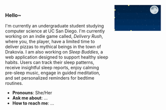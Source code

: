 <div style="display: flex; align-items: flex-start;">

<div style="flex: 1;">

### Hello~

I'm currently an undergraduate student studying computer science at UC San Diego. I'm currently working on an indie game called, *Delivery Rush*, where you, the player, have a limited time to deliver pizzas to mythical beings in the town of Drakovia. I am also working on *Sleep Buddies*, a web application designed to support healthy sleep habits. Users can track their sleep patterns, receive insightful sleep reports, enjoy calming pre-sleep music, engage in guided meditation, and set personalized reminders for bedtime routines.

- **Pronouns**: She/Her
- **Ask me about**: ...
- **How to reach me**: ...

</div>

<div style="margin-left: 20px;">
    <img src="https://github.com/jut008/jut008/blob/main/fireflies.gif" width="150" alt="GIF">
</div>

</div>

<!--
**jut008/jut008** is a ✨ _special_ ✨ repository because its `README.md` (this file) appears on your GitHub profile.

Here are some ideas to get you started:

- 🔭 I’m currently working on ...
- 🌱 I’m currently learning ...
- 👯 I’m looking to collaborate on ...
- 🤔 I’m looking for help with ...
- 💬 Ask me about ...
- 📫 How to reach me: ...
- 😄 Pronouns: ...
- ⚡ Fun fact: ...
-->

